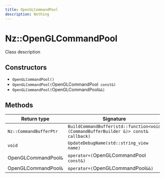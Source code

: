 ```yaml
---
title: OpenGLCommandPool
description: Nothing
---
```


# Nz::OpenGLCommandPool

Class description

## Constructors

- `OpenGLCommandPool()`
- `OpenGLCommandPool(`OpenGLCommandPool` const&)`
- `OpenGLCommandPool(`OpenGLCommandPool`&&)`

## Methods

| Return type | Signature |
| ----------- | --------- |
| `Nz::CommandBufferPtr` | `BuildCommandBuffer(std::function<void (CommandBufferBuilder &)> const& callback)` |
| `void` | `UpdateDebugName(std::string_view name)` |
| OpenGLCommandPool`&` | `operator=(`OpenGLCommandPool` const&)` |
| OpenGLCommandPool`&` | `operator=(`OpenGLCommandPool`&&)` |

